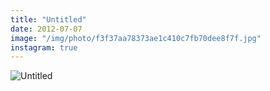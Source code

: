 ```yaml
---
title: "Untitled"
date: 2012-07-07
image: "/img/photo/f3f37aa78373ae1c410c7fb70dee8f7f.jpg"
instagram: true
---
```


![Untitled](/img/photo/f3f37aa78373ae1c410c7fb70dee8f7f.jpg)
